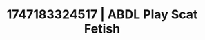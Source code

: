 ---
categories:
- Intimate storytelling
- Midnight fantasy
- Erotic tension tease
- Queer kinks
- Real couple content
image: /assets/images/1747183324517.webp
layout: post
seo:
  description: Featured content with premium Scat Fetish, ABDL Play. HD images available.
  keywords: Scat Fetish, ABDL Play
  og_image: /assets/images/1747183324517.webp
  schema_type: VisualArtwork
tags:
- ABDL Play
- Scat Fetish
- '#1747183324517'
title: 1747183324517 | ABDL Play Scat Fetish
---
